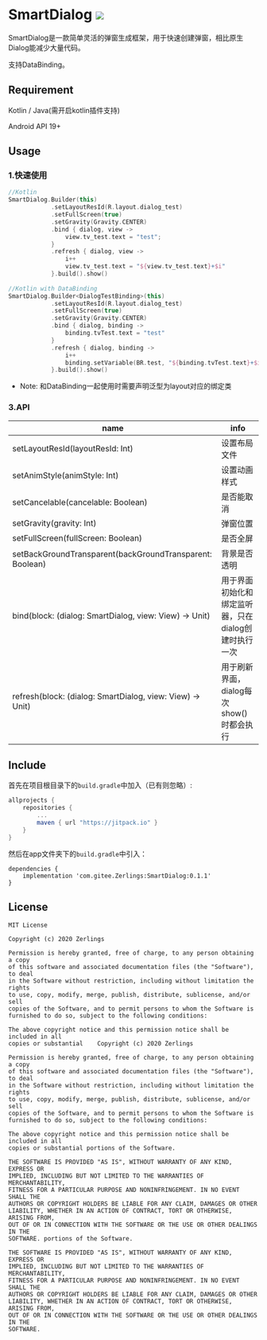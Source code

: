 # SmartDialog [![](https://jitpack.io/v/com.gitee.Zerlings/SmartDialog.svg)](https://jitpack.io/#com.gitee.Zerlings/SmartDialog)

SmartDialog是一款简单灵活的弹窗生成框架，用于快速创建弹窗，相比原生Dialog能减少大量代码。

支持DataBinding。

Requirement
-----------
Kotlin / Java(需开启kotlin插件支持)

Android API 19+

Usage
-------

### 1.快速使用
```kotlin
//Kotlin
SmartDialog.Builder(this)
            .setLayoutResId(R.layout.dialog_test)
            .setFullScreen(true)
            .setGravity(Gravity.CENTER)
            .bind { dialog, view ->
                view.tv_test.text = "test";
            }
            .refresh { dialog, view ->
                i++
                view.tv_test.text = "${view.tv_test.text}+$i"
            }.build().show()
        
//Kotlin with DataBinding
SmartDialog.Builder<DialogTestBinding>(this)
            .setLayoutResId(R.layout.dialog_test)
            .setFullScreen(true)
            .setGravity(Gravity.CENTER)
            .bind { dialog, binding ->
                binding.tvTest.text = "test"
            }
            .refresh { dialog, binding ->
                i++
                binding.setVariable(BR.test, "${binding.tvTest.text}+$i")
            }.build().show()
```
* Note: 和DataBinding一起使用时需要声明泛型为layout对应的绑定类

### 3.API
| name                      | info                                                   |
|------------------------   |--------------------------------------------------------|
| setLayoutResId(layoutResId: Int)| 设置布局文件                  |
| setAnimStyle(animStyle: Int)| 设置动画样式                  |
| setCancelable(cancelable: Boolean)| 是否能取消                  |
| setGravity(gravity: Int)| 弹窗位置           |
| setFullScreen(fullScreen: Boolean)| 是否全屏             |
| setBackGroundTransparent(backGroundTransparent: Boolean)| 背景是否透明             |
| bind(block: (dialog: SmartDialog, view: View) -> Unit)| 用于界面初始化和绑定监听器，只在dialog创建时执行一次             |
| refresh(block: (dialog: SmartDialog, view: View) -> Unit)| 用于刷新界面，dialog每次show()时都会执行             |

Include
-------
首先在项目根目录下的`build.gradle`中加入（已有则忽略）:
```groovy
allprojects {
    repositories {
        ...
        maven { url "https://jitpack.io" }
    }
}
```
然后在app文件夹下的`build.gradle`中引入：
```
dependencies {
    implementation 'com.gitee.Zerlings:SmartDialog:0.1.1'
}
```

License
-------
    MIT License

    Copyright (c) 2020 Zerlings
    
    Permission is hereby granted, free of charge, to any person obtaining a copy
    of this software and associated documentation files (the "Software"), to deal
    in the Software without restriction, including without limitation the rights
    to use, copy, modify, merge, publish, distribute, sublicense, and/or sell
    copies of the Software, and to permit persons to whom the Software is
    furnished to do so, subject to the following conditions:
    
    The above copyright notice and this permission notice shall be included in all
    copies or substantial    Copyright (c) 2020 Zerlings
    
    Permission is hereby granted, free of charge, to any person obtaining a copy
    of this software and associated documentation files (the "Software"), to deal
    in the Software without restriction, including without limitation the rights
    to use, copy, modify, merge, publish, distribute, sublicense, and/or sell
    copies of the Software, and to permit persons to whom the Software is
    furnished to do so, subject to the following conditions:
    
    The above copyright notice and this permission notice shall be included in all
    copies or substantial portions of the Software.
    
    THE SOFTWARE IS PROVIDED "AS IS", WITHOUT WARRANTY OF ANY KIND, EXPRESS OR
    IMPLIED, INCLUDING BUT NOT LIMITED TO THE WARRANTIES OF MERCHANTABILITY,
    FITNESS FOR A PARTICULAR PURPOSE AND NONINFRINGEMENT. IN NO EVENT SHALL THE
    AUTHORS OR COPYRIGHT HOLDERS BE LIABLE FOR ANY CLAIM, DAMAGES OR OTHER
    LIABILITY, WHETHER IN AN ACTION OF CONTRACT, TORT OR OTHERWISE, ARISING FROM,
    OUT OF OR IN CONNECTION WITH THE SOFTWARE OR THE USE OR OTHER DEALINGS IN THE
    SOFTWARE. portions of the Software.
    
    THE SOFTWARE IS PROVIDED "AS IS", WITHOUT WARRANTY OF ANY KIND, EXPRESS OR
    IMPLIED, INCLUDING BUT NOT LIMITED TO THE WARRANTIES OF MERCHANTABILITY,
    FITNESS FOR A PARTICULAR PURPOSE AND NONINFRINGEMENT. IN NO EVENT SHALL THE
    AUTHORS OR COPYRIGHT HOLDERS BE LIABLE FOR ANY CLAIM, DAMAGES OR OTHER
    LIABILITY, WHETHER IN AN ACTION OF CONTRACT, TORT OR OTHERWISE, ARISING FROM,
    OUT OF OR IN CONNECTION WITH THE SOFTWARE OR THE USE OR OTHER DEALINGS IN THE
    SOFTWARE.